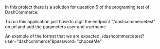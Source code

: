 In this project there is a solution for question 6 of the programing test of DashCommerce.

To run this application just have to digit the endpoint "/dashcommercetest" on url and add the parameters user and username 

An example of the format that we are expected:
/dashcommercetest?user="dashcommerce"&password="chooseMe"
